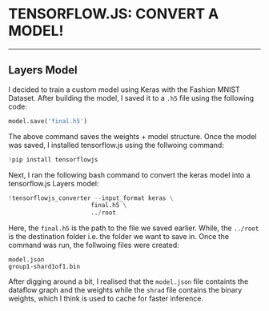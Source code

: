 # TENSORFLOW.JS: CONVERT A MODEL!
<hr>

## Layers Model


I decided to train a custom model using Keras with the Fashion MNIST Dataset. After building the model, I saved it to a 
```.h5``` file using the following code:
```python
model.save('final.h5')
```
The above command saves the weights + model structure.
Once the model was saved, I installed tensorflow.js using the follwoing command:

```python 
!pip install tensorflowjs
```
Next, I ran the following bash command to convert the keras model into a tensorflow.js Layers model:
```python
!tensorflowjs_converter --input_format keras \
                       final.h5 \
                       ../root
```
Here, the ```final.h5``` is the path to the file we saved earlier. While, the ```../root``` is the destination folder i.e. the 
folder we want to save in. Once the command was run, the follwoing files were created:

```
model.json
group1-shard1of1.bin
```
After digging around a bit, I realised that the ```model.json``` file containts the dataflow graph and the weights while the 
```shrad``` file contains the binary weights, which I think is used to cache for faster inference. 
